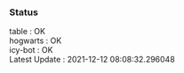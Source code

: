 ### Status


table : OK  
hogwarts : OK  
icy-bot : OK  
Latest Update : 2021-12-12 08:08:32.296048
